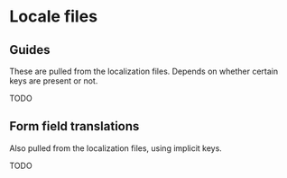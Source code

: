 # Locale files

## Guides

These are pulled from the localization files. Depends on whether certain keys are present or not.

TODO

## Form field translations

Also pulled from the localization files, using implicit keys.

TODO

